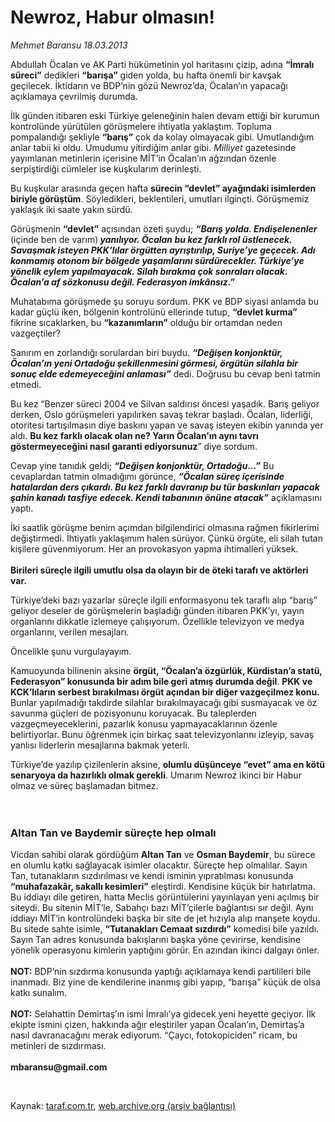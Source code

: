 # Newroz, Habur olmasın! 

*Mehmet Baransu 18.03.2013*

<div class="yazi"><p>Abdullah Öcalan ve AK Parti hükümetinin yol haritasını çizip, adına <b>“İmralı süreci”</b> dedikleri <b>“barışa”</b> giden yolda, bu hafta önemli bir kavşak geçilecek. İktidarın ve BDP’nin gözü Newroz’da, Öcalan’ın yapacağı açıklamaya çevrilmiş durumda.</p>
<p>İlk günden itibaren eski Türkiye geleneğinin halen devam ettiği bir kurumun kontrolünde yürütülen görüşmelere ihtiyatla yaklaştım. Topluma pompalandığı şekliyle <b>“barış”</b> çok da kolay olmayacak gibi. Umutlandığım anlar tabii ki oldu. Umudumu yitirdiğim anlar gibi. <i>Milliyet</i> gazetesinde yayımlanan metinlerin içerisine MİT’in Öcalan’ın ağzından özenle serpiştirdiği cümleler ise kuşkularım derinleşti. </p>
<p>Bu kuşkular arasında geçen hafta <b>sürecin “devlet” ayağındaki isimlerden biriyle görüştüm</b>. Söyledikleri, beklentileri, umutları ilginçti. Görüşmemiz yaklaşık iki saate yakın sürdü. </p>
<p>Görüşmenin <b>“devlet”</b> açısından özeti şuydu; <b><i>“Barış yolda. Endişelenenler </i></b>(içinde ben de varım)<b> <i>yanılıyor. Öcalan bu kez farklı rol üstlenecek. Savaşmak isteyen PKK’lılar örgütten ayrıştırılıp, Suriye’ye geçecek. Adı konmamış otonom bir bölgede yaşamlarını sürdürecekler. Türkiye’ye yönelik eylem yapılmayacak. Silah bırakma çok sonraları olacak. Öcalan’a af sözkonusu değil. Federasyon imkânsız.”</i></b></p>
<p>Muhatabıma görüşmede şu soruyu sordum. PKK ve BDP siyasi anlamda bu kadar güçlü iken, bölgenin kontrolünü ellerinde tutup, <b>“devlet kurma”</b> fikrine sıcaklarken, bu <b>“kazanımların”</b> olduğu bir ortamdan neden vazgeçtiler? </p>
<p>Sanırım en zorlandığı sorulardan biri buydu. <b><i>“Değişen konjonktür, Öcalan’ın yeni Ortadoğu şekillenmesini görmesi, örgütün silahla bir sonuç elde edemeyeceğini anlaması”</i></b> dedi. Doğrusu bu cevap beni tatmin etmedi.</p>
<p>Bu kez “Benzer süreci 2004 ve Silvan saldırısı öncesi yaşadık. Barış geliyor derken, Oslo görüşmeleri yapılırken savaş tekrar başladı. Öcalan, liderliği, otoritesi tartışılmasın diye baskını yapan ve savaş isteyen ekibin yanında yer aldı. <b>Bu kez farklı olacak olan ne? Yarın Öcalan’ın aynı tavrı göstermeyeceğini nasıl garanti ediyorsunuz</b>” diye sordum. </p>
<p>Cevap yine tanıdık geldi; <b><i>“Değişen konjonktür, Ortadoğu...”</i></b> Bu cevaplardan tatmin olmadığımı görünce, <b><i>“Öcalan süreç içerisinde hatalardan ders çıkardı. Bu kez farklı davranıp bu tür baskınları yapacak şahin kanadı tasfiye edecek. Kendi tabanının önüne atacak”</i></b> açıklamasını yaptı. </p>
<p>İki saatlik görüşme benim açımdan bilgilendirici olmasına rağmen fikirlerimi değiştirmedi. İhtiyatlı yaklaşımım halen sürüyor. Çünkü örgüte, eli silah tutan kişilere güvenmiyorum. Her an provokasyon yapma ihtimalleri yüksek.<br/><br/><b>Birileri süreçle ilgili umutlu olsa da olayın bir de öteki tarafı ve aktörleri var. </b></p>
<p>Türkiye’deki bazı yazarlar süreçle ilgili enformasyonu tek taraflı alıp “barış” geliyor deseler de görüşmelerin başladığı günden itibaren PKK’yı, yayın organlarını dikkatle izlemeye çalışıyorum. Özellikle televizyon ve medya organlarını, verilen mesajları. </p>
<p>Öncelikle şunu vurgulayayım. </p>
<p>Kamuoyunda bilinenin aksine <b>örgüt, “Öcalan’a özgürlük, Kürdistan’a statü, Federasyon” konusunda bir adım bile geri atmış durumda değil</b>. <b>PKK ve KCK’lıların serbest bırakılması örgüt açından bir diğer vazgeçilmez konu.</b> Bunlar yapılmadığı takdirde silahlar bırakılmayacağı gibi susmayacak ve öz savunma güçleri de pozisyonunu koruyacak. Bu taleplerden vazgeçmeyeceklerini, pazarlık konusu yapmayacaklarının özenle belirtiyorlar. Bunu öğrenmek için birkaç saat televizyonlarını izleyip, savaş yanlısı liderlerin mesajlarına bakmak yeterli. </p>
<p>Türkiye’de yazılıp çizilenlerin aksine, <b>olumlu düşünceye “evet” ama en kötü senaryoya da hazırlıklı olmak gerekli</b>. Umarım Newroz ikinci bir Habur olmaz ve süreç başlamadan bitmez.<br/><br/><br/></p>
<h3>Altan Tan ve Baydemir süreçte hep olmalı</h3>
<p>Vicdan sahibi olarak gördüğüm <b>Altan Tan</b> ve <b>Osman Baydemir</b>, bu sürece en olumlu katkı sağlayacak isimler olacaktır. Süreçte hep olmalılar. Sayın Tan, tutanakların sızdırılması ve kendi isminin yıpratılması konusunda <b>“muhafazakâr, sakallı kesimleri”</b> eleştirdi. Kendisine küçük bir hatırlatma. Bu iddiayı dile getiren, hatta Meclis görüntülerini yayınlayan yeni açılmış bir siteydi. Bu sitenin MİT’le, Sabahçı bazı MİT’çilerle bağlantısı sır değil. Aynı iddiayı MİT’in kontrolündeki başka bir site de jet hızıyla alıp manşete koydu. Bu sitede sahte isimle, <b>“Tutanakları Cemaat sızdırdı”</b> komedisi bile yazıldı. Sayın Tan adres konusunda bakışlarını başka yöne çevirirse, kendisine yönelik operasyonu kimlerin yaptığını görür. En azından ikinci dalgayı önler.<br/><br/><b>NOT:</b> BDP’nin sızdırma konusunda yaptığı açıklamaya kendi partilileri bile inanmadı. Biz yine de kendilerine inanmış gibi yapıp, “barışa” küçük de olsa katkı sunalım.<br/><br/><b>NOT:</b> Selahattin Demirtaş’ın ismi İmralı’ya gidecek yeni heyette geçiyor. İlk ekipte ismini çizen, hakkında ağır eleştiriler yapan Öcalan’ın, Demirtaş’a nasıl davranacağını merak ediyorum. “Çaycı, fotokopiciden” ricam, bu metinleri de sızdırması.<br/><br/><b>mbaransu@gmail.com</b></p>
<p> </p>
</div>

Kaynak: [taraf.com.tr](http://www.taraf.com.tr/mehmet-baransu/makale-newroz-habur-olmasin.htm), [web.archive.org (arşiv bağlantısı)](http://web.archive.org/web/20130909135131/http://www.taraf.com.tr/mehmet-baransu/makale-newroz-habur-olmasin.htm)
